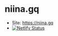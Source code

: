 # niina.gq
- Site: https://niina.gq
- [![Netlify Status](https://api.netlify.com/api/v1/badges/71325c21-3be3-47ee-9dbb-907498489656/deploy-status)](https://app.netlify.com/sites/niina/deploys)
